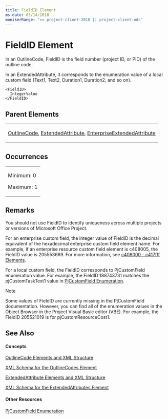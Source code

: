 ```yaml
---
title: FieldID Element
ms.date: 03/14/2018
monikerRange: '>= project-client-2010 || project-client-odc'
---
```


# FieldID Element




In an OutlineCode, FieldID is the field number (project ID, or PID) of the outline code.

In an ExtendedAttribute, it corresponds to the enumeration value of a local custom field (Text1, Text2, Duration1, Duration2, and so on).

    <FieldID>
      IntegerValue
    </FieldID>

## Parent Elements

<table>
<colgroup>
<col style="width: 100%" />
</colgroup>
<tbody>
<tr class="odd">
<td><p><a href="outlinecode-element.md">OutlineCode</a>, <a href="extendedattribute-element.md">ExtendedAttribute</a>, <a href="enterpriseextendedattribute-element.md">EnterpriseExtendedAttribute</a></p></td>
</tr>
</tbody>
</table>

## Occurrences

<table>
<colgroup>
<col style="width: 100%" />
</colgroup>
<tbody>
<tr class="odd">
<td><p>Minimum: 0</p>
<p>Maximum: 1</p></td>
</tr>
</tbody>
</table>

## Remarks

You should not use FieldID to identify uniqueness across multiple projects or versions of Microsoft Office Project.

For an enterprise custom field, the integer value of FieldID is the decimal equivalent of the hexadecimal enterprise custom field element name. For example, if an enterprise resource custom field element is c408005, the FieldID value is 205553669. For more information, see [c408000 - c417fff Elements](c408000-c417fff-elements.md).

For a local custom field, the FieldID corresponds to PjCustomField enumeration value. For example, the FieldID 188743731 matches the pjCustomTaskText1 value in [PjCustomField Enumeration](http://msdn2.microsoft.com/en-ca/library/bb221982.aspx).


> [!NOTE]
> Some values of FieldID are currently missing in the PjCustomField documentation. However, you can find all of the enumeration values in the Object Browser in the Project Visual Basic editor (VBE). For example, the FieldID 205521019 is for pjCustomResourceCost1.


## See Also

#### Concepts

[OutlineCode Elements and XML Structure](outlinecode-elements-and-xml-structure.md)

[XML Schema for the OutlineCodes Element](xml-schema-for-the-outlinecodes-element.md)

[ExtendedAttribute Elements and XML Structure](extendedattribute-elements-and-xml-structure.md)

[XML Schema for the ExtendedAttributes Element](xml-schema-for-the-extendedattributes-element.md)

#### Other Resources

[PjCustomField Enumeration](http://msdn2.microsoft.com/en-ca/library/bb221982.aspx)

